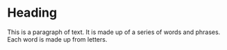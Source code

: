 # Heading

This is a paragraph of text. It is made up of a series of words and phrases. Each word is made up from letters.
